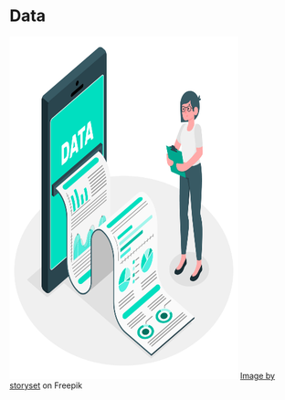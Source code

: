 # Data
<img src="https://github.com/team-12-csc-510/hw1/blob/main/assets/images/data.jpg" height="600" width="400"/> 
<a href="https://www.freepik.com/free-vector/data-report-illustration-concept_6195527.htm#query=data&position=3&from_view=search">Image by storyset</a> on Freepik
